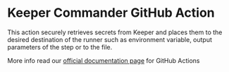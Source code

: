 # Keeper Commander GitHub Action

This action securely retrieves secrets from Keeper and places them to the desired destination of the runner such as 
environment variable, output parameters of the step or to the file.

More info read our [official documentation page](https://app.gitbook.com/@keeper-security/s/commander/integrations/integrations-list/github-actions) for GitHub Actions
